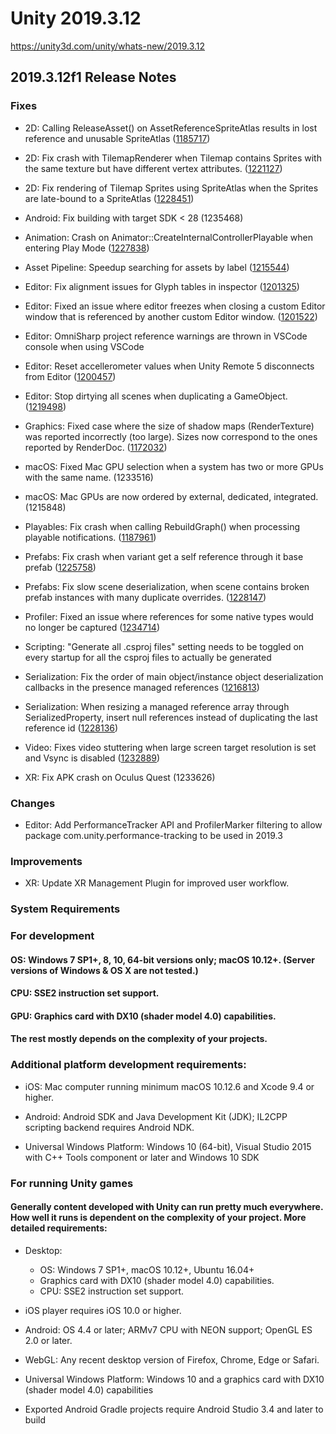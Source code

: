# Unity 2019.3.12
https://unity3d.com/unity/whats-new/2019.3.12

## 2019.3.12f1 Release Notes


### Fixes
<ul>
<li><p>2D: Calling ReleaseAsset() on AssetReferenceSpriteAtlas results in lost reference and unusable SpriteAtlas (<a href="https://issuetracker.unity3d.com/issues/calling-releaseasset-on-assetreferencespriteatlas-results-in-lost-reference-and-unusable-spriteatlas">1185717</a>)</p></li>
<li><p>2D: Fix crash with TilemapRenderer when Tilemap contains Sprites with the same texture but have different vertex attributes. (<a href="https://issuetracker.unity3d.com/issues/editor-freezes-on-a-broken-project-when-editing-a-scene-using-tilemap">1221127</a>)</p></li>
<li><p>2D: Fix rendering of Tilemap Sprites using SpriteAtlas when the Sprites are late-bound to a SpriteAtlas (<a href="https://issuetracker.unity3d.com/issues/sprites-are-not-displayed-in-a-tilemap-when-sprite-atlas-is-stored-in-asset-bundle-and-spriteatlasmanager-dot-atlasrequested-handled">1228451</a>)</p></li>
<li><p>Android: Fix building with target SDK &lt; 28 (1235468)</p></li>
<li><p>Animation: Crash on Animator::CreateInternalControllerPlayable when entering Play Mode (<a href="https://issuetracker.unity3d.com/issues/crash-on-animator-createinternalcontrollerplayable-when-entering-play-mode">1227838</a>)</p></li>
<li><p>Asset Pipeline: Speedup searching for assets by label (<a href="https://issuetracker.unity3d.com/issues/asset-pipeline-v2-assetdatabase-dot-findassets-with-label-filtering-is-significantly-slower-when-using-asset-pipeline-v2">1215544</a>)</p></li>
<li><p>Editor: Fix alignment issues for Glyph tables in inspector (<a href="https://issuetracker.unity3d.com/issues/tmp-glyph-rect-and-glyph-metrics-text-is-overlapping-with-text-fields-below-in-glyph-table">1201325</a>)</p></li>
<li><p>Editor: Fixed an issue where editor freezes when closing a custom Editor window that is referenced by another custom Editor window. (<a href="https://issuetracker.unity3d.com/issues/editor-crashes-slash-freezes-when-closing-a-custom-editor-window-that-is-referenced-by-another-custom-editor-window">1201522</a>)</p></li>
<li><p>Editor: OmniSharp project reference warnings are thrown in VSCode console when using VSCode</p></li>
<li><p>Editor: Reset accellerometer values when Unity Remote 5 disconnects from Editor (<a href="https://issuetracker.unity3d.com/issues/mobile-unity-remote-5-accelerometer-input-doesnt-refresh-when-reentering-the-play-mode">1200457</a>)</p></li>
<li><p>Editor: Stop dirtying all scenes when duplicating a GameObject. (<a href="https://issuetracker.unity3d.com/issues/pasting-or-duplicating-an-object-in-hierarchy-results-in-all-active-scenes-getting-dirty">1219498</a>)</p></li>
<li><p>Graphics: Fixed case where the size of shadow maps (RenderTexture) was reported incorrectly (too large). Sizes now correspond to the ones reported by RenderDoc. (<a href="https://issuetracker.unity3d.com/issues/shadowmap-memory-size-is-reported-inconsistently-by-the-profiler-in-different-unity-versions">1172032</a>)</p></li>
<li><p>macOS: Fixed Mac GPU selection when a system has two or more GPUs with the same name. (1233516)</p></li>
<li><p>macOS: Mac GPUs are now ordered by external, dedicated, integrated. (1215848)</p></li>
<li><p>Playables: Fix crash when calling RebuildGraph() when processing playable notifications. (<a href="https://issuetracker.unity3d.com/issues/unity-crashes-when-rebuildgraph-is-used">1187961</a>)</p></li>
<li><p>Prefabs: Fix crash when variant get a self reference through it base prefab (<a href="https://issuetracker.unity3d.com/issues/editor-crashes-while-assigning-prefab-variant-to-a-reference-on-its-base">1225758</a>)</p></li>
<li><p>Prefabs: Fix slow scene deserialization, when scene contains broken prefab instances with many duplicate overrides. (<a href="https://issuetracker.unity3d.com/issues/unity-editor-freezes-slash-crashes-when-opening-a-specific-scene">1228147</a>)</p></li>
<li><p>Profiler: Fixed an issue where references for some native types would no longer be captured (<a href="https://issuetracker.unity3d.com/issues/native-object-references-for-some-object-types-are-always-0-in-the-memory-profiler">1234714</a>)</p></li>
<li><p>Scripting: "Generate all .csproj files" setting needs to be toggled on every startup for all the csproj files to actually be generated</p></li>
<li><p>Serialization: Fix the order of main object/instance object deserialization callbacks in the presence managed references (<a href="https://issuetracker.unity3d.com/issues/serialization-for-fields-with-serializereference-attribute-is-performed-after-parent-classs-serialization">1216813</a>)</p></li>
<li><p>Serialization: When resizing a managed reference array through SerializedProperty, insert null references instead of duplicating the last reference id (<a href="https://issuetracker.unity3d.com/issues/resizing-a-serialized-array-will-not-set-new-elements-to-null">1228136</a>)</p></li>
<li><p>Video: Fixes video stuttering when large screen target resolution is set and Vsync is disabled  (<a href="https://issuetracker.unity3d.com/issues/video-stuttering-when-large-screen-target-resolution-is-set-and-vsync-is-disabled">1232889</a>)</p></li>
<li><p>XR: Fix APK crash on Oculus Quest (1233626)</p></li>
</ul>

### Changes
<ul>
<li>Editor: Add PerformanceTracker API and ProfilerMarker filtering to allow package com.unity.performance-tracking to be used in 2019.3</li>
</ul>

### Improvements
<ul>
<li>XR: Update XR Management Plugin for improved user workflow.</li>
</ul>

### System Requirements

### For development

#### OS: Windows 7 SP1+, 8, 10, 64-bit versions only; macOS 10.12+. (Server versions of Windows & OS X are not tested.)

#### CPU: SSE2 instruction set support.

#### GPU: Graphics card with DX10 (shader model 4.0) capabilities.

#### The rest mostly depends on the complexity of your projects.

### Additional platform development requirements:
<ul>
<li><p>iOS: Mac computer running minimum macOS 10.12.6 and Xcode 9.4 or higher.</p></li>
<li><p>Android: Android SDK and Java Development Kit (JDK); IL2CPP scripting backend requires Android NDK.</p></li>
<li><p>Universal Windows Platform: Windows 10 (64-bit), Visual Studio 2015 with C++ Tools component or later and Windows 10 SDK</p></li>
</ul>

### For running Unity games

#### Generally content developed with Unity can run pretty much everywhere. How well it runs is dependent on the complexity of your project. More detailed requirements:
<ul>
<li><p>Desktop:</p> 
<ul>
<li>OS: Windows 7 SP1+, macOS 10.12+, Ubuntu 16.04+</li>
<li>Graphics card with DX10 (shader model 4.0) capabilities.</li>
<li>CPU: SSE2 instruction set support.</li>
</ul></li>
<li><p>iOS player requires iOS 10.0 or higher.</p></li>
<li><p>Android: OS 4.4 or later; ARMv7 CPU with NEON support; OpenGL ES 2.0 or later.</p></li>
<li><p>WebGL: Any recent desktop version of Firefox, Chrome, Edge or Safari.</p></li>
<li><p>Universal Windows Platform: Windows 10 and a graphics card with DX10 (shader model 4.0) capabilities</p></li>
<li><p>Exported Android Gradle projects require Android Studio 3.4 and later to build</p></li>
</ul>
